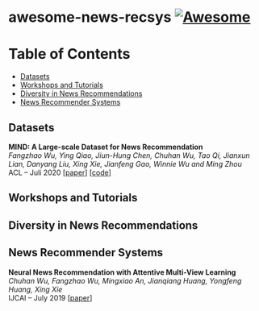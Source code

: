 # awesome-news-recsys [![Awesome](https://awesome.re/badge-flat2.svg)](https://awesome.re)

# Table of Contents

- [Datasets](#datasets)
- [Workshops and Tutorials](#workshops-and-tutorials)
- [Diversity in News Recommendations](#diversity-in-news-recommendations)
- [News Recommender Systems](#news-recommender-systems)

## Datasets

**MIND: A Large-scale Dataset for News Recommendation**  
*Fangzhao Wu, Ying Qiao, Jiun-Hung Chen, Chuhan Wu, Tao Qi, Jianxun Lian, Danyang Liu, Xing Xie, Jianfeng Gao, Winnie Wu and Ming Zhou*  
ACL – Juli 2020 [[paper](https://aclanthology.org/2020.acl-main.331/)] [[code](https://msnews.github.io/)]

## Workshops and Tutorials

## Diversity in News Recommendations

## News Recommender Systems

**Neural News Recommendation with Attentive Multi-View Learning**  
*Chuhan Wu, Fangzhao Wu, Mingxiao An, Jianqiang Huang, Yongfeng Huang, Xing Xie*  
IJCAI – July 2019 [[paper](https://www.ijcai.org/proceedings/2019/536)]